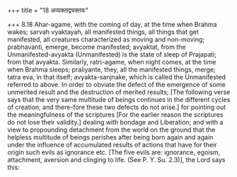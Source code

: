 +++
title = "18 अव्यक्ताद्व्यक्तयः"

+++
8.18 Ahar-agame, with the coming of day, at the time when Brahma wakes;
sarvah vyaktayah, all manifested things, all things that get manifested,
all creatures characterized as moving and non-moving; prabhavanti,
emerge, become manifested; avyaktat, from the Unmanifested-avyakta
(Unmanifested) is the state of sleep of Prajapati; from that avyakta.
Similarly, ratri-agame, when night comes, at the time when Brahma
sleeps; praliyante, they, all the manifested things, merge; tatra eva,
in that itself; avyakta-sanjnake, which is called the Unmanifested
referred to above. In order to obviate the defect of the emergence of
some unmerited result and the destruction of merited results; \[The
following verse says that the very same multitude of beings continues in
the different cycles of creation, and there-fore these two defects do
not arise.\] for pointing out the meaningfulness of the scriptures \[For
the earlier reason the scriptures do not lose their validity.\] dealing
with bondage and Liberation; and with a view to propounding detachment
from the world on the ground that the helpless multitude of beings
perishes after being born again and again under the influence of
accumulated results of actions that have for their origin such evils as
ignorance etc. \[The five evils are: ignorance, egoism, attachment,
aversion and clinging to life. (See P. Y. Su. 2.3)\], the Lord says
this:
